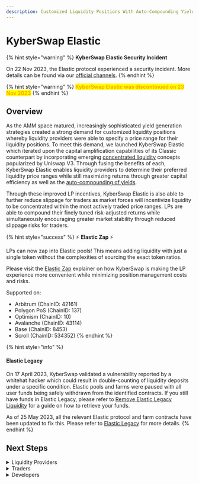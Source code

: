```yaml
---
description: Customized Liquidity Positions With Auto-Compounding Yields
---
```


# KyberSwap Elastic

{% hint style="warning" %}
**KyberSwap Elastic Security Incident**

On 22 Nov 2023, the Elastic protocol experienced a security incident. More details can be found via our [official channels](https://x.com/KyberNetwork?s=20).
{% endhint %}

{% hint style="warning" %}
<mark style="color:orange;">**KyberSwap Elastic was discontinued on 23 Nov 2023**</mark>
{% endhint %}

## Overview

As the AMM space matured, increasingly sophisticated yield generation strategies created a strong demand for customized liquidity positions whereby liquidity providers were able to specify a price range for their liquidity positions. To meet this demand, we launched KyberSwap Elastic which iterated upon the capital amplification capabilities of its Classic counterpart by incorporating emerging [concentrated liquidity](concepts/concentrated-liquidity.md) concepts popularized by Uniswap V3. Through fusing the benefits of each, KyberSwap Elastic enables liquidity providers to determine their preferred liquidity price ranges while still maximizing returns through greater capital efficiency as well as the [auto-compounding of yields](concepts/reinvestment-curve.md).

Through these improved LP incentives, KyberSwap Elastic is also able to further reduce slippage for traders as market forces will incentivize liquidity to be concentrated within the most actively traded price ranges. LPs are able to compound their finely tuned risk-adjusted returns while simultaneously encouraging greater market stability through reduced slippage risks for traders.

{% hint style="success" %}
:zap: **Elastic Zap** :zap:

LPs can now zap into Elastic pools! This means adding liquidity with just a single token without the complexities of sourcing the exact token ratios.

Please visit the [Elastic Zap](concepts/elastic-zap.md) explainer on how KyberSwap is making the LP experience more convenient while minimizing position management costs and risks.

Supported on:

* Arbitrum (ChainID: 42161)
* Polygon PoS (ChainID: 137)
* Optimism (ChainID: 10)
* Avalanche (ChainID: 43114)
* Base (ChainID: 8453)
* Scroll (ChainID: 534352)
{% endhint %}

{% hint style="info" %}
#### Elastic Legacy

On 17 April 2023, KyberSwap validated a vulnerability reported by a whitehat hacker which could result in double-counting of liquidity deposits under a specific condition. Elastic pools and farms were paused with all user funds being safely withdrawn from the identified contracts. If you still have funds in Elastic Legacy, please refer to [Remove Elastic Legacy Liquidity](../elastic-legacy/remove-elastic-legacy-liquidity.md) for a guide on how to retrieve your funds.

As of 25 May 2023, all the relevant Elastic protocol and farm contracts have been updated to fix this. Please refer to [Elastic Legacy](../elastic-legacy/) for more details.
{% endhint %}

## Next Steps

<details>

<summary>Liquidity Providers</summary>

* [Learn how price ranges affect your yield](concepts/concentrated-liquidity.md)
* [Discover how your yields are being compounded](concepts/reinvestment-curve.md)
* [Understand how Elastic protects you from front runners](concepts/anti-sniping-mechanism.md)
* [Create your own Elastic pool](broken-reference)
* [Contribute liquidity to an existing Elastic pool](broken-reference)
* [Receive additional rewards by yield farming on Elastic](broken-reference)

</details>

<details>

<summary>Traders</summary>

* [Learn how Elastic APR is calculated](concepts/apr-calculations.md)
* [Get superior rates via the integrated KyberSwap Aggregator](broken-reference)

</details>

<details>

<summary>Developers</summary>

* [Explore key Elastic concepts](concepts/)
* [Execute a swap against Elastic pools](broken-reference)
* [View Elastic contract code and addresses](contracts/)

</details>
